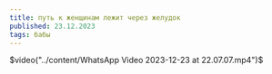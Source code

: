 ```yaml
---
title: путь к женщинам лежит через желудок
published: 23.12.2023
tags: бабы
---
```

$video("../content/WhatsApp Video 2023-12-23 at 22.07.07.mp4")$
